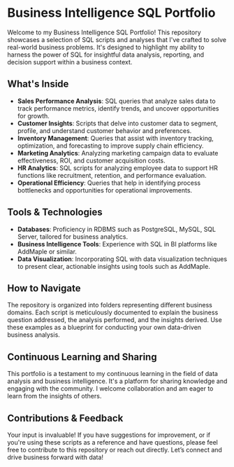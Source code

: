# Business Intelligence SQL Portfolio

Welcome to my Business Intelligence SQL Portfolio! This repository showcases a selection of SQL scripts and analyses that I've crafted to solve real-world business problems. It's designed to highlight my ability to harness the power of SQL for insightful data analysis, reporting, and decision support within a business context.

## What's Inside

- **Sales Performance Analysis**: SQL queries that analyze sales data to track performance metrics, identify trends, and uncover opportunities for growth.
- **Customer Insights**: Scripts that delve into customer data to segment, profile, and understand customer behavior and preferences.
- **Inventory Management**: Queries that assist with inventory tracking, optimization, and forecasting to improve supply chain efficiency.
- **Marketing Analytics**: Analyzing marketing campaign data to evaluate effectiveness, ROI, and customer acquisition costs.
- **HR Analytics**: SQL scripts for analyzing employee data to support HR functions like recruitment, retention, and performance evaluation.
- **Operational Efficiency**: Queries that help in identifying process bottlenecks and opportunities for operational improvements.

## Tools & Technologies

- **Databases**: Proficiency in RDBMS such as PostgreSQL, MySQL, SQL Server, tailored for business analytics.
- **Business Intelligence Tools**: Experience with SQL in BI platforms like AddMaple or similar.
- **Data Visualization**: Incorporating SQL with data visualization techniques to present clear, actionable insights using tools such as AddMaple.

## How to Navigate

The repository is organized into folders representing different business domains. Each script is meticulously documented to explain the business question addressed, the analysis performed, and the insights derived. Use these examples as a blueprint for conducting your own data-driven business analysis.

## Continuous Learning and Sharing

This portfolio is a testament to my continuous learning in the field of data analysis and business intelligence. It's a platform for sharing knowledge and engaging with the community. I welcome collaboration and am eager to learn from the insights of others.

## Contributions & Feedback

Your input is invaluable! If you have suggestions for improvement, or if you're using these scripts as a reference and have questions, please feel free to contribute to this repository or reach out directly. Let’s connect and drive business forward with data!
